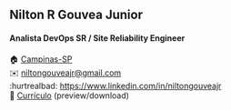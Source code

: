 <h2>Nilton R Gouvea Junior</h2>
<h4>Analista DevOps SR / Site Reliability Engineer</h4>

:house:    [Campinas-SP](https://www.google.com.br/maps/place/Campinas+-+SP/@-22.8949764,-47.3112434,10z/data=!3m1!4b1!4m5!3m4!1s0x94c8c8f6a2552649:0x7475001c58043536!8m2!3d-22.9050824!4d-47.0613327)<br>
:envelope: niltongouveajr@gmail.com<br>
:hurtrealbad: https://www.linkedin.com/in/niltongouveajr<br>
:page_facing_up: [Currículo](https://github.com/niltongouveajr/devops/blob/main/docs/curriculo/curriculo_niltongouveajr_devops.pdf) (preview/download)
